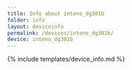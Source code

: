 ```yaml
---
title: Info about inteno_dg301b
folder: info
layout: deviceinfo
permalink: /devices/inteno_dg301b/
device: inteno_dg301b
---
```

{% include templates/device_info.md %}
